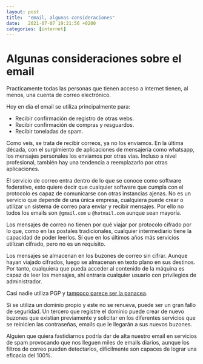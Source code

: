 ```yaml
---
layout: post
title:  "email, algunas consideraciones"
date:   2021-07-07 19:21:56 +0200
categories: [internet]
---
```


# Algunas consideraciones sobre el email

Practicamente todas las personas que tienen acceso a internet tienen, al menos, una cuenta de correo electrónico.  

Hoy en día el email se utiliza principalmente para:
  - Recibir confirmación de registro de otras webs.
  - Recibir confirmación de compras y resguardos.
  - Recibir toneladas de spam.

Como veis, se trata de recibir correos, ya no los enviamos. En la última década, con el surgimiento de aplicaciones de mensajería como whatsapp, los mensajes personales los enviamos por otras vías. Incluso a nivel profesional, también hay una tendencia a reemplazarlo por otras aplicaciones.  

El servicio de correo entra dentro de lo que se conoce como software federativo, esto quiere decir que cualquier software que cumpla con el protocolo es capaz de comunicarse con otras instancias ajenas. No es un servicio que depende de una única empresa, cualquiera puede crear o utilizar un sistema de correo para enviar y recibir mensajes. Por ello no todos los emails son `@gmail.com` u `@hotmail.com` aunque sean mayoría.  

Los mensajes de correo no tienen por qué viajar por protocolo cifrado por lo que, como en las postales tradicionales, cualquier intermediario tiene la capacidad de poder leerlos. Sí que en los últimos años más servicios utilizan cifrado, pero no es un requisito.  

Los mensajes se almacenan en los buzones de correo sin cifrar. Aunque hayan viajado cifrados, luego se almacenan en texto plano en sus destinos. Por tanto, cualquiera que pueda acceder al contenido de la máquina es capaz de leer los mensajes, ahí entraría cualquier usuario con privilegios de administrador.

Casi nadie utiliza PGP y [tampoco parece ser la panacea](https://latacora.micro.blog/2019/07/16/the-pgp-problem.html).  

Si se utiliza un dominio propio y este no se renueva, puede ser un gran fallo de seguridad. Un tercero que registre el dominio puede crear de nuevo buzones que existían previamente y solicitar en los diferentes servicios que se reinicien las contraseñas, emails que le llegarán a sus nuevos buzones.  

Alguien que quiera fastidiarnos podría dar de alta nuestro email en servicios de spam provocando que nos lleguen miles de emails diarios, aunque los filtros de correo pueden detectarlos, dificilmente son capaces de lograr una eficacia del 100%.  
